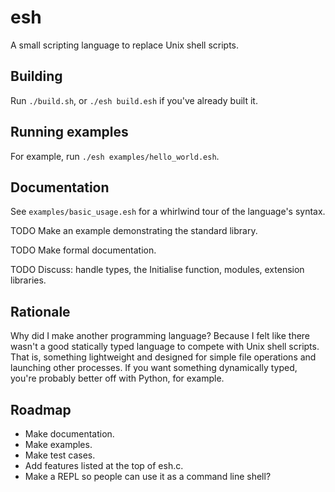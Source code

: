 # esh

A small scripting language to replace Unix shell scripts.

## Building

Run `./build.sh`, or `./esh build.esh` if you've already built it.

## Running examples

For example, run `./esh examples/hello_world.esh`.

## Documentation

See `examples/basic_usage.esh` for a whirlwind tour of the language's syntax.

TODO Make an example demonstrating the standard library.

TODO Make formal documentation.

TODO Discuss: handle types, the Initialise function, modules, extension libraries.

## Rationale

Why did I make another programming language? Because I felt like there wasn't a good statically typed language to compete with Unix shell scripts. That is, something lightweight and designed for simple file operations and launching other processes. If you want something dynamically typed, you're probably better off with Python, for example.

## Roadmap

- Make documentation.
- Make examples.
- Make test cases.
- Add features listed at the top of esh.c.
- Make a REPL so people can use it as a command line shell?
